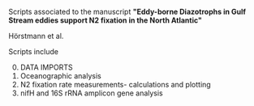 Scripts associated to the manuscript 
**"Eddy-borne Diazotrophs in Gulf Stream eddies support N2 fixation in the North Atlantic"**

Hörstmann et al.

Scripts include

0) DATA IMPORTS
1) Oceanographic analysis
2) N2 fixation rate measurements- calculations and plotting
3) nifH and 16S rRNA amplicon gene analysis 
